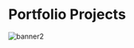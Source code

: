 # Portfolio Projects

![banner2](https://github.com/user-attachments/assets/9856ba94-e6d4-45aa-8266-c822c781879d)
